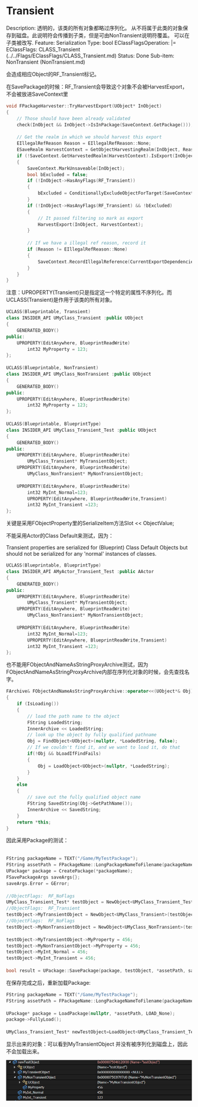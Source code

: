 # Transient

Description: 透明的，该类的所有对象都略过序列化。
从不将属于此类的对象保存到磁盘。此说明符会传播到子类，但是可由NonTransient说明符覆盖。
可以在子类被改写.
Feature: Serialization
Type: bool
EClassFlagsOperation: |=
EClassFlags: CLASS_Transient (../../Flags/EClassFlags/CLASS_Transient.md)
Status: Done
Sub-item: NonTransient (NonTransient.md)

会造成相应Object的RF_Transient标记。

在SavePackage的时候：RF_Transient会导致这个对象不会被HarvestExport，不会被放进SaveContext里

```cpp
void FPackageHarvester::TryHarvestExport(UObject* InObject)
{
	// Those should have been already validated
	check(InObject && InObject->IsInPackage(SaveContext.GetPackage()));

	// Get the realm in which we should harvest this export
	EIllegalRefReason Reason = EIllegalRefReason::None;
	ESaveRealm HarvestContext = GetObjectHarvestingRealm(InObject, Reason);
	if (!SaveContext.GetHarvestedRealm(HarvestContext).IsExport(InObject))
	{
		SaveContext.MarkUnsaveable(InObject);
		bool bExcluded = false;
		if (!InObject->HasAnyFlags(RF_Transient))
		{
			bExcluded = ConditionallyExcludeObjectForTarget(SaveContext, InObject, HarvestContext);
		}
		if (!InObject->HasAnyFlags(RF_Transient) && !bExcluded)
		{
			// It passed filtering so mark as export
			HarvestExport(InObject, HarvestContext);
		}

		// If we have a illegal ref reason, record it
		if (Reason != EIllegalRefReason::None)
		{
			SaveContext.RecordIllegalReference(CurrentExportDependencies.CurrentExport, InObject, Reason);
		}
	}
}
```

注意：UPROPERTY(Transient)只是指定这一个特定的属性不序列化。而UCLASS(Transient)是作用于该类的所有对象。

```cpp
UCLASS(Blueprintable, Transient)
class INSIDER_API UMyClass_Transient :public UObject
{
	GENERATED_BODY()
public:
	UPROPERTY(EditAnywhere, BlueprintReadWrite)
		int32 MyProperty = 123;
};

UCLASS(Blueprintable, NonTransient)
class INSIDER_API UMyClass_NonTransient :public UObject
{
	GENERATED_BODY()
public:
	UPROPERTY(EditAnywhere, BlueprintReadWrite)
		int32 MyProperty = 123;
};

UCLASS(Blueprintable, BlueprintType)
class INSIDER_API UMyClass_Transient_Test :public UObject
{
	GENERATED_BODY()
public:
	UPROPERTY(EditAnywhere, BlueprintReadWrite)
		UMyClass_Transient* MyTransientObject;
	UPROPERTY(EditAnywhere, BlueprintReadWrite)
		UMyClass_NonTransient* MyNonTransientObject;

	UPROPERTY(EditAnywhere, BlueprintReadWrite)
		int32 MyInt_Normal=123;
		UPROPERTY(EditAnywhere, BlueprintReadWrite,Transient)
		int32 MyInt_Transient =123;
};
```

关键是采用FObjectProperty里的SerializeItem方法Slot << ObjectValue;

不能采用Actor的Class Default来测试，因为：

Transient properties are serialized for (Blueprint) Class Default Objects but should not be serialized for any 'normal' instances of classes.

```cpp
UCLASS(Blueprintable, BlueprintType)
class INSIDER_API AMyActor_Transient_Test :public AActor
{
	GENERATED_BODY()
public:
	UPROPERTY(EditAnywhere, BlueprintReadWrite)
		UMyClass_Transient* MyTransientObject;
	UPROPERTY(EditAnywhere, BlueprintReadWrite)
		UMyClass_NonTransient* MyNonTransientObject;

	UPROPERTY(EditAnywhere, BlueprintReadWrite)
		int32 MyInt_Normal=123;
		UPROPERTY(EditAnywhere, BlueprintReadWrite,Transient)
		int32 MyInt_Transient =123;
};
```

也不能用FObjectAndNameAsStringProxyArchive测试，因为FObjectAndNameAsStringProxyArchive内部在序列化对象的时候，会先查找名字。

```cpp
FArchive& FObjectAndNameAsStringProxyArchive::operator<<(UObject*& Obj)
{
	if (IsLoading())
	{
		// load the path name to the object
		FString LoadedString;
		InnerArchive << LoadedString;
		// look up the object by fully qualified pathname
		Obj = FindObject<UObject>(nullptr, *LoadedString, false);
		// If we couldn't find it, and we want to load it, do that
		if(!Obj && bLoadIfFindFails)
		{
			Obj = LoadObject<UObject>(nullptr, *LoadedString);
		}
	}
	else
	{
		// save out the fully qualified object name
		FString SavedString(Obj->GetPathName());
		InnerArchive << SavedString;
	}
	return *this;
}
```

因此采用Package的测试：

```cpp

FString packageName = TEXT("/Game/MyTestPackage");
FString assetPath = FPackageName::LongPackageNameToFilename(packageName, FPackageName::GetAssetPackageExtension());
UPackage* package = CreatePackage(*packageName);
FSavePackageArgs saveArgs{};
saveArgs.Error = GError;

//ObjectFlags:	RF_NoFlags
UMyClass_Transient_Test* testObject = NewObject<UMyClass_Transient_Test>(package, TEXT("testObject"));	
//ObjectFlags:	RF_Transient 
testObject->MyTransientObject = NewObject<UMyClass_Transient>(testObject, TEXT("MyTransientObject"));	
//ObjectFlags:	RF_NoFlags
testObject->MyNonTransientObject = NewObject<UMyClass_NonTransient>(testObject, TEXT("MyNonTransientObject"));	

testObject->MyTransientObject->MyProperty = 456;
testObject->MyNonTransientObject->MyProperty = 456;
testObject->MyInt_Normal = 456;
testObject->MyInt_Transient = 456;

bool result = UPackage::SavePackage(package, testObject, *assetPath, saveArgs);
```

在保存完成之后，重新加载Package:

```cpp
FString packageName = TEXT("/Game/MyTestPackage");
FString assetPath = FPackageName::LongPackageNameToFilename(packageName, FPackageName::GetAssetPackageExtension());

UPackage* package = LoadPackage(nullptr, *assetPath, LOAD_None);
package->FullyLoad();

UMyClass_Transient_Test* newTestObject=LoadObject<UMyClass_Transient_Test>(package, TEXT("testObject"),*assetPath);
```

显示出来的对象：可以看到MyTransientObject 并没有被序列化到磁盘上，因此不会加载出来。

![Untitled](Transient/Untitled.png)